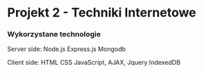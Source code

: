 # Projekt 2 - Techniki Internetowe

### Wykorzystane technologie
Server side:
    Node.js
    Express.js
    Mongodb

Client side:
    HTML
    CSS
    JavaScript, AJAX, Jquery
    IndexedDB